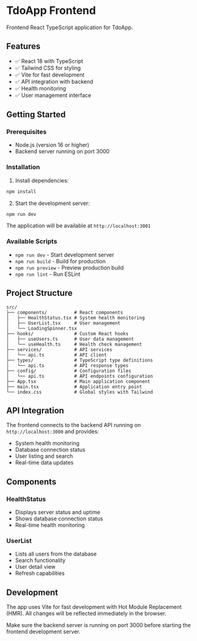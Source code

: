 # TdoApp Frontend

Frontend React TypeScript application for TdoApp.

## Features

- ✅ React 18 with TypeScript
- ✅ Tailwind CSS for styling
- ✅ Vite for fast development
- ✅ API integration with backend
- ✅ Health monitoring
- ✅ User management interface

## Getting Started

### Prerequisites

- Node.js (version 16 or higher)
- Backend server running on port 3000

### Installation

1. Install dependencies:
```bash
npm install
```

2. Start the development server:
```bash
npm run dev
```

The application will be available at `http://localhost:3001`

### Available Scripts

- `npm run dev` - Start development server
- `npm run build` - Build for production
- `npm run preview` - Preview production build
- `npm run lint` - Run ESLint

## Project Structure

```
src/
├── components/          # React components
│   ├── HealthStatus.tsx # System health monitoring
│   ├── UserList.tsx     # User management
│   └── LoadingSpinner.tsx
├── hooks/               # Custom React hooks
│   ├── useUsers.ts      # User data management
│   └── useHealth.ts     # Health check management
├── services/            # API services
│   └── api.ts           # API client
├── types/               # TypeScript type definitions
│   └── api.ts           # API response types
├── config/              # Configuration files
│   └── api.ts           # API endpoints configuration
├── App.tsx              # Main application component
├── main.tsx             # Application entry point
└── index.css            # Global styles with Tailwind

```

## API Integration

The frontend connects to the backend API running on `http://localhost:3000` and provides:

- System health monitoring
- Database connection status
- User listing and search
- Real-time data updates

## Components

### HealthStatus
- Displays server status and uptime
- Shows database connection status
- Real-time health monitoring

### UserList
- Lists all users from the database
- Search functionality
- User detail view
- Refresh capabilities

## Development

The app uses Vite for fast development with Hot Module Replacement (HMR). All changes will be reflected immediately in the browser.

Make sure the backend server is running on port 3000 before starting the frontend development server.
